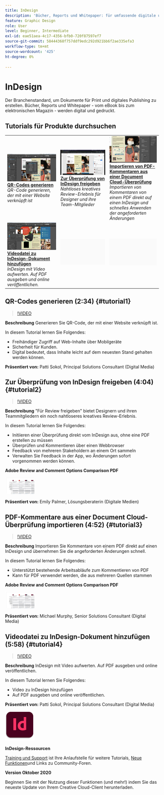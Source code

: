 ```yaml
---
title: InDesign
description: 'Bücher, Reports und Whitepaper: für umfassende digitale und Print-Erlebnisse wie eBooks, elektronische Magazine und Broschüren'
feature: Graphic Design
role: User
level: Beginner, Intermediate
exl-id: eae51aea-4c17-4356-bfb0-720f87597ef7
source-git-commit: 58444368f757ddf9edc292d921bb6f2ae335efa3
workflow-type: tm+mt
source-wordcount: '425'
ht-degree: 0%

---
```


# InDesign

Der Branchenstandard, um Dokumente für Print und digitales Publishing zu erstellen. Bücher, Reports und Whitepaper - vom eBook bis zum elektronischen Magazin - werden digital und gedruckt.

## Tutorials für Produkte durchsuchen

<table style="table-layout:fixed">
<tr>
 <td>
    <a href="indesign.md#tutorial1">
        <img alt="QR-Codes generieren" src="../assets/InDesign_qrCodes_sokol_thumbnail.jpg" />
    </a>
    <div>
    <a href="indesign.md#tutorial1"><strong>QR-Codes generieren</strong></a>
    </div>
    <em>QR-Code generieren, der mit einer Website verknüpft ist</em>
    <br>
  </td>
  <td>
   <a href="indesign.md#tutorial2">
      <img alt="Zur Überprüfung von InDesign freigeben" src="../assets/indesign_shareforreview_palmer_thumbnail.jpg" />
   </a>
    <div>
   <a href="indesign.md#tutorial2"><strong>Zur Überprüfung von InDesign freigeben</strong></a>
    </div>
    <em>Nahtloses kreatives Review-Erlebnis für Designer und ihre Team-Mitglieder</em>
    <br>
  </td>
  <td>
    <a href="indesign.md#tutorial3">
        <img alt="Importieren von PDF-Kommentaren aus einer Document Cloud-Überprüfung" src="../assets/indesign_pdfcomments_murphy_thumbnail.jpg" />
    </a>
    <div>
    <a href="indesign.md#tutorial3"><strong>Importieren von PDF-Kommentaren aus einer Document Cloud-Überprüfung</strong></a>
    </div>
    <em>Importieren von Kommentaren von einem PDF direkt auf einen InDesign und schnelles Anwenden der angeforderten Änderungen</em>
    <br>
  </td>
</tr>
<tr>
<td>
   <a href="indesign.md#tutorial4">
      <img alt="Videodatei zu InDesign-Dokument hinzufügen" src="../assets/indesign_video_sokol_thumbnail.jpg" />
   </a>
    <div>
   <a href="indesign.md#tutorial4"><strong>Videodatei zu InDesign-Dokument hinzufügen</strong></a>
    </div>
    <em>InDesign mit Video aufwerten. Auf PDF ausgeben und online veröffentlichen.</em>
    <br>
  </td>
 <td>
    <img alt="Spacer" src="../assets/Gray_thumbnail.png" />
    <div>
    <br>
 </td>
 <td>
    <img alt="Spacer" src="../assets/Gray_thumbnail.png" />
    <div>
    <br>
 </td>
</tr>
</table>

## QR-Codes generieren (2:34) {#tutorial1}

>[!VIDEO](https://video.tv.adobe.com/v/326818?hidetitle=true)

**Beschreibung**
Generieren Sie QR-Code, der mit einer Website verknüpft ist.

In diesem Tutorial lernen Sie Folgendes:
* Freihändiger Zugriff auf Web-Inhalte über Mobilgeräte
* Sicherheit für Kunden.
* Digital bedeutet, dass Inhalte leicht auf dem neuesten Stand gehalten werden können.

**Präsentiert von:**
Patti Sokol, Principal Solutions Consultant (Digital Media)

## Zur Überprüfung von InDesign freigeben (4:04) {#tutorial2}

>[!VIDEO](https://video.tv.adobe.com/v/326824?hidetitle=true)

**Beschreibung**
&quot;Für Review freigeben&quot; bietet Designern und ihren Teammitgliedern ein noch nahtloseres kreatives Review-Erlebnis.

In diesem Tutorial lernen Sie Folgendes:
* Initiieren einer Überprüfung direkt vom InDesign aus, ohne eine PDF erstellen zu müssen
* Überprüfen und Kommentieren über einen Webbrowser
* Feedback von mehreren Stakeholdern an einem Ort sammeln
* Verwalten Sie Feedback in der App, wo Änderungen sofort vorgenommen werden können.

**Adobe Review and Comment Options Comparison PDF**

[![Vergleichsbild](../assets/ComparisonPDF_thumbnail_96.png)](../assets/Adobe_Review_and_Comment_Comparisons.pdf)

**Präsentiert von:**
Emily Palmer, Lösungsberaterin (Digitale Medien)

## PDF-Kommentare aus einer Document Cloud-Überprüfung importieren (4:52) {#tutorial3}

>[!VIDEO](https://video.tv.adobe.com/v/326959?hidetitle=true)

**Beschreibung**
Importieren Sie Kommentare von einem PDF direkt auf einen InDesign und übernehmen Sie die angeforderten Änderungen schnell.

In diesem Tutorial lernen Sie Folgendes:
* Unterstützt bestehende Arbeitsabläufe zum Kommentieren von PDF
* Kann für PDF verwendet werden, die aus mehreren Quellen stammen

**Adobe Review and Comment Options Comparison PDF**

[![Vergleichsbild](../assets/ComparisonPDF_thumbnail_96.png)](../assets/Adobe_Review_and_Comment_Comparisons.pdf)

**Präsentiert von:**
Michael Murphy, Senior Solutions Consultant (Digital Media)

## Videodatei zu InDesign-Dokument hinzufügen (5:58) {#tutorial4}

>[!VIDEO](https://video.tv.adobe.com/v/326757?hidetitle=true)

**Beschreibung**
InDesign mit Video aufwerten. Auf PDF ausgeben und online veröffentlichen.

In diesem Tutorial lernen Sie Folgendes:
* Video zu InDesign hinzufügen
* Auf PDF ausgeben und online veröffentlichen.

**Präsentiert von:**
Patti Sokol, Principal Solutions Consultant (Digital Media)

![InDesignLogo](../assets/id_appicon_96.png)

**InDesign-Ressourcen**

[Training und Support](https://helpx.adobe.com/support/indesign.html) ist Ihre Anlaufstelle für weitere Tutorials, [Neue Funktionen](https://helpx.adobe.com/indesign/user-guide.html/indesign/using/whats-new.ug.html)und Links zu Community-Foren.

**Version Oktober 2020**

Beginnen Sie mit der Nutzung dieser Funktionen (und mehr!) indem Sie das neueste Update von Ihrem Creative Cloud-Client herunterladen.
